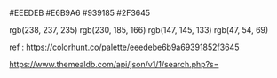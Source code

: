 #EEEDEB
#E6B9A6
#939185
#2F3645

rgb(238, 237, 235)
rgb(230, 185, 166)
rgb(147, 145, 133)
rgb(47, 54, 69)

ref :
https://colorhunt.co/palette/eeedebe6b9a69391852f3645

https://www.themealdb.com/api/json/v1/1/search.php?s=

